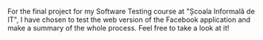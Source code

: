 For the final project for my Software Testing course at "Școala Informală de IT", I have chosen to test the web version of the Facebook application and make a summary of the whole process. 
Feel free to take a look at it!
